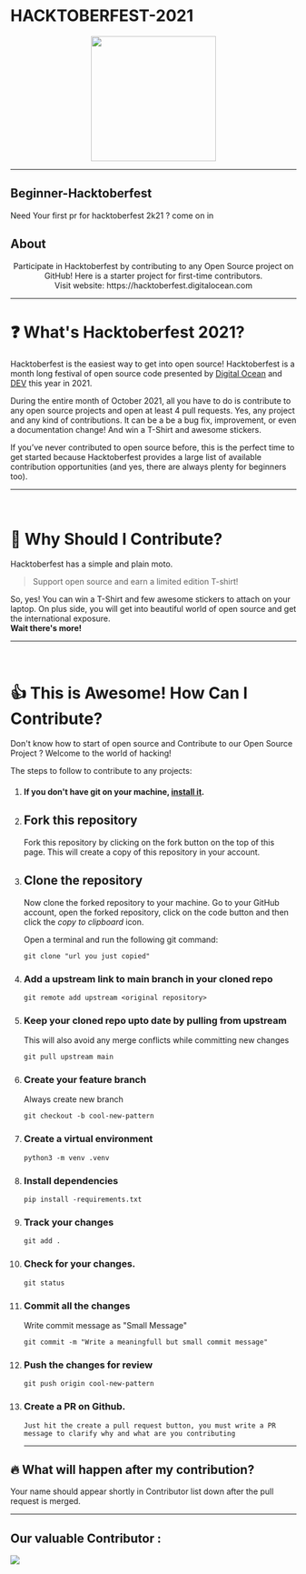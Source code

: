 # HACKTOBERFEST-2021

<p align="center">
    <img src="https://hacktoberfest.digitalocean.com/_nuxt/img/logo-hacktoberfest-full.f42e3b1.svg" height="220px"  />
</p>
<hr>

## Beginner-Hacktoberfest
Need Your first pr for hacktoberfest 2k21 ? come on in 

## About

<div align="center">
Participate in Hacktoberfest by contributing to any Open Source project on GitHub! Here is a starter project for first-time contributors.
<br>
Visit website: https://hacktoberfest.digitalocean.com

</div>
<hr>

# ❓ What's Hacktoberfest 2021?

Hacktoberfest is the easiest way to get into open source! Hacktoberfest is a month long festival of open source code presented by [Digital Ocean](https://www.digitalocean.com/) and [DEV](https://www.dev.to/) this year in 2021.

During the entire month of October 2021, all you have to do is contribute to any open source projects and open at least 4 pull requests. Yes, any project and any kind of contributions. It can be a be a bug fix, improvement, or even a documentation change! And win a T-Shirt and awesome stickers.

If you’ve never contributed to open source before, this is the perfect time to get started because Hacktoberfest provides a large list of available contribution opportunities (and yes, there are always plenty for beginners too).

---
<br>

# 👕 Why Should I Contribute?

Hacktoberfest has a simple and plain moto.

> Support open source and earn a limited edition T-shirt!

So, yes! You can win a T-Shirt and few awesome stickers to attach on your laptop. On plus side, you will get into beautiful world of open source and get the international exposure.  
**Wait there's more!**


---
<br>

# 👍 This is Awesome! How Can I Contribute?

Don't know how to start of open source and Contribute to our Open Source Project ? Welcome to the world of hacking!

The steps to follow to contribute to any projects:

1.  #### If you don't have git on your machine, [install it](https://help.github.com/articles/set-up-git/).

2.  ## Fork this repository

    Fork this repository by clicking on the fork button on the top of this page.
    This will create a copy of this repository in your account.

3.  ## Clone the repository

    Now clone the forked repository to your machine. Go to your GitHub account, open the forked repository, click on the code button and then click the _copy to clipboard_ icon.

    Open a terminal and run the following git command:

    ```
    git clone "url you just copied"
    ```

4.  ### Add a upstream link to main branch in your cloned repo
    ```
    git remote add upstream <original repository>
    ```
5.  ### Keep your cloned repo upto date by pulling from upstream
    This will also avoid any merge conflicts while committing new changes
    ```
    git pull upstream main
    ```
6.  ### Create your feature branch
    Always create new branch
    ```
    git checkout -b cool-new-pattern
    ```

7.  ### Create a virtual environment
    ```
    python3 -m venv .venv
    ```

8.  ### Install dependencies
    ```
    pip install -requirements.txt
    ```

9.  ### Track your changes
    ```
    git add .
    ```

10. ### Check for your changes.
    ```
    git status
    ```

11. ### Commit all the changes
    Write commit message as "Small Message"
    
    ```
    git commit -m "Write a meaningfull but small commit message"
    ```

12. ### Push the changes for review
    ```
    git push origin cool-new-pattern
    ```

13. ### Create a PR on Github.
        Just hit the create a pull request button, you must write a PR message to clarify why and what are you contributing
    <hr>

## 🔥 What will happen after my contribution?

Your name should appear shortly in Contributor list down after the pull request is merged.

---

## Our valuable Contributor :

<a href="https://github.com/symonk/solid-principles-and-patterns-in-python/graphs/contributors">
  <img src="https://contributors-img.web.app/image?repo=symonk/solid-principles-and-patterns-in-python" />
</a>